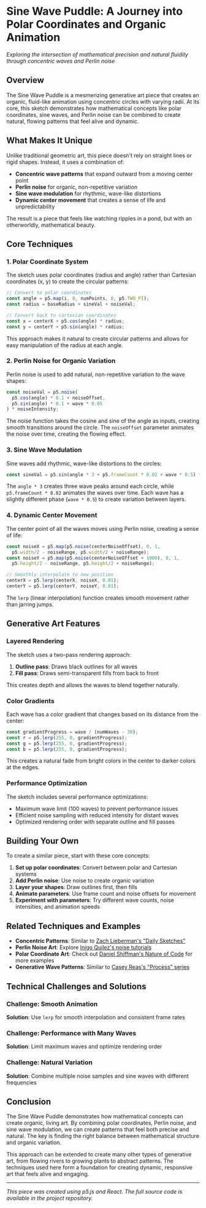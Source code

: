 # Sine Wave Puddle: A Journey into Polar Coordinates and Organic Animation

*Exploring the intersection of mathematical precision and natural fluidity through concentric waves and Perlin noise*

## Overview

The Sine Wave Puddle is a mesmerizing generative art piece that creates an organic, fluid-like animation using concentric circles with varying radii. At its core, this sketch demonstrates how mathematical concepts like polar coordinates, sine waves, and Perlin noise can be combined to create natural, flowing patterns that feel alive and dynamic.

## What Makes It Unique

Unlike traditional geometric art, this piece doesn't rely on straight lines or rigid shapes. Instead, it uses a combination of:

- **Concentric wave patterns** that expand outward from a moving center point
- **Perlin noise** for organic, non-repetitive variation
- **Sine wave modulation** for rhythmic, wave-like distortions
- **Dynamic center movement** that creates a sense of life and unpredictability

The result is a piece that feels like watching ripples in a pond, but with an otherworldly, mathematical beauty.

## Core Techniques

### 1. Polar Coordinate System

The sketch uses polar coordinates (radius and angle) rather than Cartesian coordinates (x, y) to create the circular patterns:

```javascript
// Convert to polar coordinates
const angle = p5.map(i, 0, numPoints, 0, p5.TWO_PI);
const radius = baseRadius + sineVal + noiseVal;

// Convert back to cartesian coordinates
const x = centerX + p5.cos(angle) * radius;
const y = centerY + p5.sin(angle) * radius;
```

This approach makes it natural to create circular patterns and allows for easy manipulation of the radius at each angle.

### 2. Perlin Noise for Organic Variation

Perlin noise is used to add natural, non-repetitive variation to the wave shapes:

```javascript
const noiseVal = p5.noise(
  p5.cos(angle) * 0.1 + noiseOffset,
  p5.sin(angle) * 0.1 + wave * 0.05
) * noiseIntensity;
```

The noise function takes the cosine and sine of the angle as inputs, creating smooth transitions around the circle. The `noiseOffset` parameter animates the noise over time, creating the flowing effect.

### 3. Sine Wave Modulation

Sine waves add rhythmic, wave-like distortions to the circles:

```javascript
const sineVal = p5.sin(angle * 3 + p5.frameCount * 0.02 + wave * 0.5) * 20;
```

The `angle * 3` creates three wave peaks around each circle, while `p5.frameCount * 0.02` animates the waves over time. Each wave has a slightly different phase (`wave * 0.5`) to create variation between layers.

### 4. Dynamic Center Movement

The center point of all the waves moves using Perlin noise, creating a sense of life:

```javascript
const noiseX = p5.map(p5.noise(centerNoiseOffset), 0, 1, 
  p5.width/2 - noiseRange, p5.width/2 + noiseRange);
const noiseY = p5.map(p5.noise(centerNoiseOffset + 1000), 0, 1,
  p5.height/2 - noiseRange, p5.height/2 + noiseRange);

// Smoothly interpolate to new position
centerX = p5.lerp(centerX, noiseX, 0.01);
centerY = p5.lerp(centerY, noiseY, 0.01);
```

The `lerp` (linear interpolation) function creates smooth movement rather than jarring jumps.

## Generative Art Features

### Layered Rendering

The sketch uses a two-pass rendering approach:
1. **Outline pass**: Draws black outlines for all waves
2. **Fill pass**: Draws semi-transparent fills from back to front

This creates depth and allows the waves to blend together naturally.

### Color Gradients

Each wave has a color gradient that changes based on its distance from the center:

```javascript
const gradientProgress = wave / (numWaves - 30);
const r = p5.lerp(255, 0, gradientProgress);
const g = p5.lerp(255, 0, gradientProgress);
const b = p5.lerp(255, 0, gradientProgress);
```

This creates a natural fade from bright colors in the center to darker colors at the edges.

### Performance Optimization

The sketch includes several performance optimizations:
- Maximum wave limit (100 waves) to prevent performance issues
- Efficient noise sampling with reduced intensity for distant waves
- Optimized rendering order with separate outline and fill passes

## Building Your Own

To create a similar piece, start with these core concepts:

1. **Set up polar coordinates**: Convert between polar and Cartesian systems
2. **Add Perlin noise**: Use noise to create organic variation
3. **Layer your shapes**: Draw outlines first, then fills
4. **Animate parameters**: Use frame count and noise offsets for movement
5. **Experiment with parameters**: Try different wave counts, noise intensities, and animation speeds

## Related Techniques and Examples

- **Concentric Patterns**: Similar to [Zach Lieberman's "Daily Sketches"](https://zachlieberman.tumblr.com/)
- **Perlin Noise Art**: Explore [Inigo Quilez's noise tutorials](https://iquilezles.org/articles/fbm/)
- **Polar Coordinate Art**: Check out [Daniel Shiffman's Nature of Code](https://natureofcode.com/) for more examples
- **Generative Wave Patterns**: Similar to [Casey Reas's "Process" series](https://reas.com/)

## Technical Challenges and Solutions

### Challenge: Smooth Animation
**Solution**: Use `lerp` for smooth interpolation and consistent frame rates

### Challenge: Performance with Many Waves
**Solution**: Limit maximum waves and optimize rendering order

### Challenge: Natural Variation
**Solution**: Combine multiple noise samples and sine waves with different frequencies

## Conclusion

The Sine Wave Puddle demonstrates how mathematical concepts can create organic, living art. By combining polar coordinates, Perlin noise, and sine wave modulation, we can create patterns that feel both precise and natural. The key is finding the right balance between mathematical structure and organic variation.

This approach can be extended to create many other types of generative art, from flowing rivers to growing plants to abstract patterns. The techniques used here form a foundation for creating dynamic, responsive art that feels alive and engaging.

---

*This piece was created using p5.js and React. The full source code is available in the project repository.* 